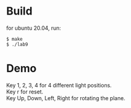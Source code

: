 # Build
for ubuntu 20.04, run:
```
$ make
$ ./lab9
```

# Demo
Key 1, 2, 3, 4 for 4 different light positions.\
Key r for reset.\
Key Up, Down, Left, Right for rotating the plane.
